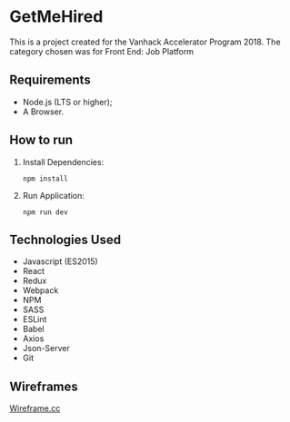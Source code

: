 # GetMeHired
This is a project created for the Vanhack Accelerator Program 2018.
The category chosen was for Front End: Job Platform

## Requirements
- Node.js (LTS or higher);
- A Browser.

## How to run
1. Install Dependencies:

	`npm install`

2. Run Application:

	`npm run dev`

## Technologies Used
- Javascript (ES2015)
- React
- Redux
- Webpack
- NPM
- SASS
- ESLint
- Babel
- Axios
- Json-Server
- Git

## Wireframes

[Wireframe.cc](https://wireframe.cc/pro/pp/09b3a42e3137570)